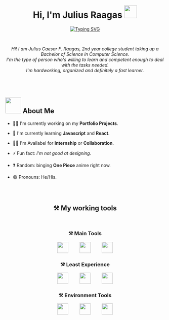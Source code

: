 <h1 align="center">Hi, I'm Julius Raagas <img src="https://media.giphy.com/media/hvRJCLFzcasrR4ia7z/giphy.gif" width="40"></h1>
<p align="center">
    <a href="https://git.io/typing-svg"><img src="https://readme-typing-svg.herokuapp.com?size=24&duration=4000&pause=500&color=20C7F7&background=4CFF7400&center=true&vCenter=true&lines=Computer+Science+Student;Front-End+Developer" alt="Typing SVG" /></a>
</p>

<br>

<p align="center">
    <i>Hi! I am Julius Caesar F. Raagas, 2nd year college student taking up a Bachelor of Science in Computer Science.<br>
    I'm the type of person who's willing to learn and competent enough to deal with the tasks needed.<br> 
    I'm hardworking, organized and definitely a fast learner.
    </i>
</p>

<br>
<br>

<h2><img src="https://github.com/Jlscsr/Illustrations/blob/main/About-me.gif" width="50"> About Me</h2>

- 👩‍💻 I'm currently working on my <strong color="blue">Portfolio Projects</strong>.

- 🧠 I'm currently learning <strong>Javascript</strong> and <strong>React</strong>.

- 👯‍♀️ I'm Availabel for <Strong>Internship</strong> or <strong>Collaboration</strong>.

- ⚡️ Fun fact: <i>I'm not good at designing</i>.

- ❓ Random: binging <strong>One Piece</strong> anime right now.

- 😄 Pronouns: He/His.

<br>
<br>

<h2 align="center">⚒️ My working tools</h2>
<br>
<h3 align="center">⚒️ Main Tools</h3>
<p align="center"><img src="https://github.com/Jlscsr/Illustrations/blob/main/html.png" width="35">&nbsp;&nbsp;&nbsp;&nbsp;&nbsp;&nbsp;&nbsp;&nbsp;&nbsp;<img src="https://github.com/Jlscsr/Illustrations/blob/main/css-3.png" width="35">&nbsp;&nbsp;&nbsp;&nbsp;&nbsp;&nbsp;&nbsp;&nbsp;&nbsp;<img src="https://github.com/Jlscsr/Illustrations/blob/main/js.png" width="35"></p>
<h3 align="center">⚒️ Least Experience</h3>
<p align="center"><img src="https://github.com/Jlscsr/Illustrations/blob/main/python.png" width="35">&nbsp;&nbsp;&nbsp;&nbsp;&nbsp;&nbsp;&nbsp;&nbsp;&nbsp;<img src="https://github.com/Jlscsr/Illustrations/blob/main/java.png" width="35">&nbsp;&nbsp;&nbsp;&nbsp;&nbsp;&nbsp;&nbsp;&nbsp;&nbsp;<img src="https://github.com/Jlscsr/Illustrations/blob/main/c-.png" width="35"></p>

<h3 align="center">⚒️ Environment Tools</h3>
<p align="center"><img src="https://github.com/Jlscsr/Illustrations/blob/main/vsCode.png" width="35">&nbsp;&nbsp;&nbsp;&nbsp;&nbsp;&nbsp;&nbsp;&nbsp;&nbsp;<img src="https://github.com/Jlscsr/Illustrations/blob/main/eclipseIDE.png" width="35">&nbsp;&nbsp;&nbsp;&nbsp;&nbsp;&nbsp;&nbsp;&nbsp;&nbsp;<img src="https://github.com/Jlscsr/Illustrations/blob/main/figma.png" width="35"></p>

<br>
<br>

